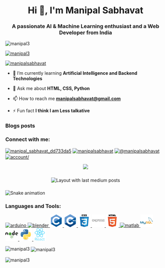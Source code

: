 <h1 align="center">Hi 👋, I'm Manipal Sabhavat</h1>
<h3 align="center">A passionate AI & Machine Learning enthusiast and a  Web Developer from India</h3>

<p align="left"> <img src="https://komarev.com/ghpvc/?username=manipal3&label=Profile%20views&color=0e75b6&style=flat" alt="manipal3" /> </p>

<p align="left"> <a href="https://github.com/ryo-ma/github-profile-trophy"><img src="https://github-profile-trophy.vercel.app/?username=manipal3" alt="manipal3" /></a> </p>

<p align="left"> <a href="https://twitter.com/manipalsabhavat" target="blank"><img src="https://img.shields.io/twitter/follow/manipalsabhavat?logo=twitter&style=for-the-badge" alt="manipalsabhavat" /></a> </p>

- 🌱 I’m currently learning **Artificial Intelligence and Backend Technologies**

- 💬 Ask me about **HTML, CSS, Python**

- 📫 How to reach me **manipalsabhavat@gmail.com**

- ⚡ Fun fact **I think I am Less talkative**

### Blogs posts
<!-- BLOG-POST-LIST:START -->
<!-- BLOG-POST-LIST:END -->

<h3 align="left">Connect with me:</h3>
<p align="left">
<a href="https://dev.to/manipal_sabhavat_dd733da5" target="blank"><img align="center" src="https://raw.githubusercontent.com/rahuldkjain/github-profile-readme-generator/master/src/images/icons/Social/devto.svg" alt="manipal_sabhavat_dd733da5" height="30" width="40" /></a>
<a href="https://twitter.com/manipalsabhavat" target="blank"><img align="center" src="https://raw.githubusercontent.com/rahuldkjain/github-profile-readme-generator/master/src/images/icons/Social/twitter.svg" alt="manipalsabhavat" height="30" width="40" /></a>
<a href="https://medium.com/@manipalsabhavat" target="blank"><img align="center" src="https://raw.githubusercontent.com/rahuldkjain/github-profile-readme-generator/master/src/images/icons/Social/medium.svg" alt="@manipalsabhavat" height="30" width="40" /></a>
<a href="/account/" target="blank"><img align="center" src="https://raw.githubusercontent.com/rahuldkjain/github-profile-readme-generator/master/src/images/icons/Social/rss.svg" alt="account/" height="30" width="40" /></a>
</p>

<div align="center">
  <img src="https://profile-counter.glitch.me/Manipal03/count.svg?"  />
</div>

###

<div align="center">
  <img src="https://github-read-medium-git-main.pahlevikun.vercel.app/latest?limit=4" alt="Layout with last medium posts"  />
</div>

###

<img src="https://raw.githubusercontent.com/Manipal03/Manipal03/output/snake.svg" alt="Snake animation" />

###

<h3 align="left">Languages and Tools:</h3>
<p align="left"> <a href="https://www.arduino.cc/" target="_blank" rel="noreferrer"> <img src="https://cdn.worldvectorlogo.com/logos/arduino-1.svg" alt="arduino" width="40" height="40"/> </a> <a href="https://www.blender.org/" target="_blank" rel="noreferrer"> <img src="https://download.blender.org/branding/community/blender_community_badge_white.svg" alt="blender" width="40" height="40"/> </a> <a href="https://www.cprogramming.com/" target="_blank" rel="noreferrer"> <img src="https://raw.githubusercontent.com/devicons/devicon/master/icons/c/c-original.svg" alt="c" width="40" height="40"/> </a> <a href="https://www.w3schools.com/cpp/" target="_blank" rel="noreferrer"> <img src="https://raw.githubusercontent.com/devicons/devicon/master/icons/cplusplus/cplusplus-original.svg" alt="cplusplus" width="40" height="40"/> </a> <a href="https://www.w3schools.com/css/" target="_blank" rel="noreferrer"> <img src="https://raw.githubusercontent.com/devicons/devicon/master/icons/css3/css3-original-wordmark.svg" alt="css3" width="40" height="40"/> </a> <a href="https://expressjs.com" target="_blank" rel="noreferrer"> <img src="https://raw.githubusercontent.com/devicons/devicon/master/icons/express/express-original-wordmark.svg" alt="express" width="40" height="40"/> </a> <a href="https://www.w3.org/html/" target="_blank" rel="noreferrer"> <img src="https://raw.githubusercontent.com/devicons/devicon/master/icons/html5/html5-original-wordmark.svg" alt="html5" width="40" height="40"/> </a> <a href="https://www.mathworks.com/" target="_blank" rel="noreferrer"> <img src="https://upload.wikimedia.org/wikipedia/commons/2/21/Matlab_Logo.png" alt="matlab" width="40" height="40"/> </a> <a href="https://www.mysql.com/" target="_blank" rel="noreferrer"> <img src="https://raw.githubusercontent.com/devicons/devicon/master/icons/mysql/mysql-original-wordmark.svg" alt="mysql" width="40" height="40"/> </a> <a href="https://nodejs.org" target="_blank" rel="noreferrer"> <img src="https://raw.githubusercontent.com/devicons/devicon/master/icons/nodejs/nodejs-original-wordmark.svg" alt="nodejs" width="40" height="40"/> </a> <a href="https://www.python.org" target="_blank" rel="noreferrer"> <img src="https://raw.githubusercontent.com/devicons/devicon/master/icons/python/python-original.svg" alt="python" width="40" height="40"/> </a> <a href="https://reactjs.org/" target="_blank" rel="noreferrer"> <img src="https://raw.githubusercontent.com/devicons/devicon/master/icons/react/react-original-wordmark.svg" alt="react" width="40" height="40"/> </a> </p>

<p><img align="left" src="https://github-readme-stats.vercel.app/api/top-langs?username=manipal3&show_icons=true&locale=en&layout=compact" alt="manipal3" /></p>

<p>&nbsp;<img align="center" src="https://github-readme-stats.vercel.app/api?username=manipal3&show_icons=true&locale=en" alt="manipal3" /></p>

<p><img align="center" src="https://github-readme-streak-stats.herokuapp.com/?user=manipal3&" alt="manipal3" /></p>
